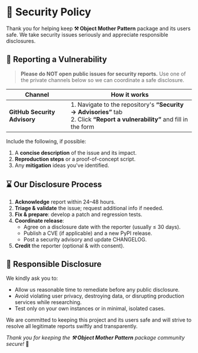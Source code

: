 # 🔐 Security Policy

Thank you for helping keep **⚒️ Object Mother Pattern** package and its users safe.
We take security issues seriously and appreciate responsible disclosures.

## 📣 Reporting a Vulnerability

> **Please do NOT open public issues for security reports.**
> Use one of the private channels below so we can coordinate a safe disclosure.

| Channel                      | How it works                                                                                                                  |
| ---------------------------- | ----------------------------------------------------------------------------------------------------------------------------- |
| **GitHub Security Advisory** | 1. Navigate to the repository's **“Security → Advisories”** tab<br>2. Click **“Report a vulnerability”** and fill in the form |

Include the following, if possible:

1. A **concise description** of the issue and its impact.
2. **Reproduction steps** or a proof-of-concept script.
3. Any **mitigation** ideas you've identified.

## ⌛ Our Disclosure Process

1. **Acknowledge** report within 24–48 hours.
2. **Triage & validate** the issue; request additional info if needed.
3. **Fix & prepare**: develop a patch and regression tests.
4. **Coordinate release**:
   - Agree on a disclosure date with the reporter (usually ≤ 30 days).
   - Publish a CVE (if applicable) and a new PyPI release.
   - Post a security advisory and update CHANGELOG.
5. **Credit** the reporter (optional & with consent).

## 🙏 Responsible Disclosure

We kindly ask you to:

- Allow us reasonable time to remediate before any public disclosure.
- Avoid violating user privacy, destroying data, or disrupting production services while researching.
- Test only on your own instances or in minimal, isolated cases.

We are committed to keeping this project and its users safe and will strive to resolve all legitimate reports swiftly and transparently.

_Thank you for keeping the **⚒️ Object Mother Pattern** package community secure!_ 🔐
